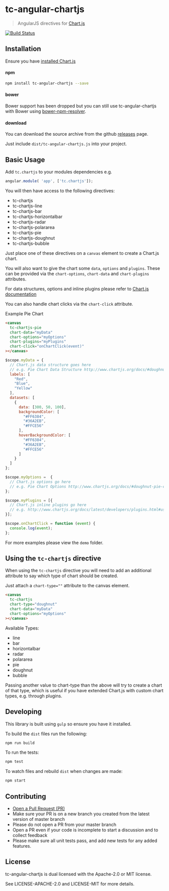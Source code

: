 # tc-angular-chartjs

> AngularJS directives for [Chart.js](http://www.chartjs.org/)

[![Build Status](https://travis-ci.org/carlcraig/tc-angular-chartjs.svg)](https://travis-ci.org/carlcraig/tc-angular-chartjs)

## Installation

Ensure you have [installed Chart.js](http://www.chartjs.org/docs/#getting-started-installation)

#### npm

```bash
npm install tc-angular-chartjs --save
```

#### bower

Bower support has been dropped but you can still use tc-angular-chartjs with Bower using [bower-npm-resolver](https://www.npmjs.com/package/bower-npm-resolver).

#### download

You can download the source archive from the github [releases](https://github.com/carlcraig/tc-angular-chartjs/releases) page.

Just include `dist/tc-angular-chartjs.js` into your project.

## Basic Usage

Add `tc.chartjs` to your modules dependencies e.g.

```javascript
angular.module( 'app', ['tc.chartjs']);
```

You will then have access to the following directives:
- tc-chartjs
- tc-chartjs-line
- tc-chartjs-bar
- tc-chartjs-horizontalbar
- tc-chartjs-radar
- tc-chartjs-polararea
- tc-chartjs-pie
- tc-chartjs-doughnut
- tc-chartjs-bubble

Just place one of these directives on a `canvas` element to create a Chart.js chart.

You will also want to give the chart some `data`, `options` and `plugins`. These can be provided via the `chart-options`, `chart-data` and `chart-plugins` attributes.

For data structures, options and inline plugins please refer to [Chart.js documentation](http://www.chartjs.org/docs/)

You can also handle chart clicks via the `chart-click` attribute.

Example Pie Chart

```html
<canvas
  tc-chartjs-pie
  chart-data="myData"
  chart-options="myOptions"
  chart-plugins="myPlugins"
  chart-click="onChartClick(event)"
></canvas>
```
```javascript
$scope.myData = {
  // Chart.js data structure goes here
  // e.g. Pie Chart Data Structure http://www.chartjs.org/docs/#doughnut-pie-chart-data-structure
  labels: [
    "Red",
    "Blue",
    "Yellow"
  ],
  datasets: [
    {
      data: [300, 50, 100],
      backgroundColor: [
        "#FF6384",
        "#36A2EB",
        "#FFCE56"
      ],
      hoverBackgroundColor: [
        "#FF6384",
        "#36A2EB",
        "#FFCE56"
      ]
    }
  ]
};

$scope.myOptions =  {
  // Chart.js options go here
  // e.g. Pie Chart Options http://www.chartjs.org/docs/#doughnut-pie-chart-chart-options
};

$scope.myPlugins = [{
  // Chart.js inline plugins go here
  // e.g. http://www.chartjs.org/docs/latest/developers/plugins.html#using-plugins
}];

$scope.onChartClick = function (event) {
  console.log(event);
};

```

For more examples please view the `demo` folder.

## Using the `tc-chartjs` directive

When using the `tc-chartjs` directive you will need to add an additional attribute to
say which type of chart should be created.

Just attach a `chart-type=""` attribute to the canvas element.

```html
<canvas
  tc-chartjs
  chart-type="doughnut"
  chart-data="myData"
  chart-options="myOptions"
></canvas>
```

Available Types:

- line
- bar
- horizontalbar
- radar
- polararea
- pie
- doughnut
- bubble

Passing another value to chart-type than the above will try to create a chart of
that type, which is useful if you have extended Chart.js with custom chart types,
e.g. through plugins.

## Developing

This library is built using `gulp` so ensure you have it installed.

To build the `dist` files run the following:

```bash
npm run build
```

To run the tests:

```bash
npm test
```

To watch files and rebuild `dist` when changes are made:

```bash
npm start
```

## Contributing

- [Open a Pull Request (PR)](https://github.com/carlcraig/tc-angular-chartjs/pull/new/master)
- Make sure your PR is on a new branch you created from the latest version of master branch
- Please do not open a PR from your master branch
- Open a PR even if your code is incomplete to start a discussion and to collect feedback
- Please make sure all unit tests pass, and add new tests for any added features.


## License

tc-angular-chartjs is dual licensed with the Apache-2.0 or MIT license.

See LICENSE-APACHE-2.0 and LICENSE-MIT for more details.

